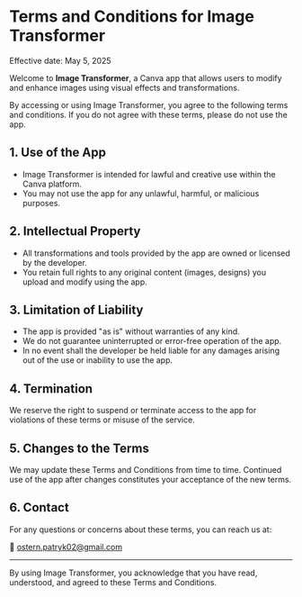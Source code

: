 
# Terms and Conditions for Image Transformer

Effective date: May 5, 2025

Welcome to **Image Transformer**, a Canva app that allows users to modify and enhance images using visual effects and transformations.

By accessing or using Image Transformer, you agree to the following terms and conditions. If you do not agree with these terms, please do not use the app.

## 1. Use of the App

- Image Transformer is intended for lawful and creative use within the Canva platform.
- You may not use the app for any unlawful, harmful, or malicious purposes.

## 2. Intellectual Property

- All transformations and tools provided by the app are owned or licensed by the developer.
- You retain full rights to any original content (images, designs) you upload and modify using the app.

## 3. Limitation of Liability

- The app is provided "as is" without warranties of any kind.
- We do not guarantee uninterrupted or error-free operation of the app.
- In no event shall the developer be held liable for any damages arising out of the use or inability to use the app.

## 4. Termination

We reserve the right to suspend or terminate access to the app for violations of these terms or misuse of the service.

## 5. Changes to the Terms

We may update these Terms and Conditions from time to time. Continued use of the app after changes constitutes your acceptance of the new terms.

## 6. Contact

For any questions or concerns about these terms, you can reach us at:

📧 [ostern.patryk02@gmail.com](mailto:ostern.patryk02@gmail.com)

---

By using Image Transformer, you acknowledge that you have read, understood, and agreed to these Terms and Conditions.
